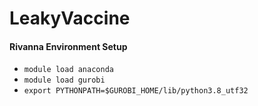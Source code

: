 # LeakyVaccine

#### Rivanna Environment Setup
* ```module load anaconda```
* ```module load gurobi```
* ```export PYTHONPATH=$GUROBI_HOME/lib/python3.8_utf32```